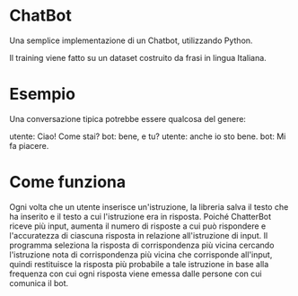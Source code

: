 # ChatBot
Una semplice implementazione di un Chatbot, utilizzando Python.

Il training viene fatto su un dataset costruito da frasi in lingua Italiana.


# Esempio 
Una conversazione tipica potrebbe essere qualcosa del genere:


utente: Ciao! Come stai?
bot: bene, e tu?
utente: anche io sto bene.
bot: Mi fa piacere.


# Come funziona

Ogni volta che un utente inserisce un'istruzione, la libreria salva il testo che ha inserito e il testo a cui l'istruzione era in risposta. Poiché ChatterBot riceve più input, aumenta il numero di risposte a cui può rispondere e l'accuratezza di ciascuna risposta in relazione all'istruzione di input. Il programma seleziona la risposta di corrispondenza più vicina cercando l'istruzione nota di corrispondenza più vicina che corrisponde all'input, quindi restituisce la risposta più probabile a tale istruzione in base alla frequenza con cui ogni risposta viene emessa dalle persone con cui comunica il bot.
